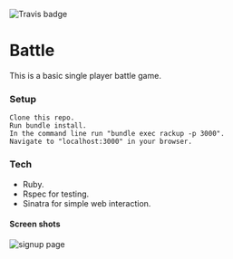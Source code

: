 ![Travis badge](https://travis-ci.org/motri/Battle.svg?branch=master)
# Battle
This is a basic single player battle game.

### Setup
```
Clone this repo.
Run bundle install.
In the command line run "bundle exec rackup -p 3000".
Navigate to "localhost:3000" in your browser.
```

### Tech
* Ruby.
* Rspec for testing.
* Sinatra for simple web interaction.


####                                                Screen shots
![signup page](https://www.imageupload.co.uk/images/2017/06/13/ScreenShot2017-06-13at09.54.07.png)
